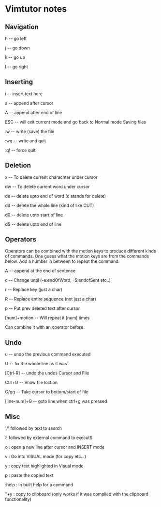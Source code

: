# Vimtutor notes

## Navigation

h -- go left

j -- go down

k -- go up

l -- go right


## Inserting

i -- insert text here

a -- append after cursor

A -- append after end of line

ESC -- will exit current mode and go back to Normal mode
Saving files

:w -- write (save) the file

:wq -- write and quit

:q! -- force quit


## Deletion

x -- To delete current charachter under cursor

dw -- To delete current word under cursor

de -- delete upto end of word (d stands for delete)

dd -- delete the whole line (kind of like CUT)

d0 -- delete upto start of line

d$ -- delete upto end of line


## Operators

Operators can be combined with the motion keys to produce different kinds of commands. One guess what the motion keys are from the commands below. Add a number in between to repeat the command.

A -- append at the end of sentence

c -- Change until (-e:endOfWord, -$:endofSent etc..)

r -- Replace key (just a char)

R -- Replace entire sequence (not just a char)

p -- Put prev deleted text after cursor

[num]+motion -- Will repeat it [num] times

Can combine it with an operator before.


## Undo

u -- undo the previous command executed

U -- fix the whole line as it was

[Ctrl-R] -- undo the undos
Cursor and File

Ctrl+G -- Show file loction

G/gg -- Take cursor to bottom/start of file

[line-num]+G -- goto line when ctrl+g was pressed


## Misc

'/' followed by text to search

:! followed by external command to executS

o : open a new line after cursor and INSERT mode

v : Go into VISUAL mode (for copy etc...)

y : copy text highlighted in Visual mode

p : paste the copied text

:help : In built help for a command

"+y : copy to clipboard (only works if it was complied with the clipboard functionality)
